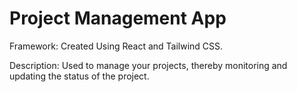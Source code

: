 # Project Management App

Framework: Created Using React and Tailwind CSS.

Description: Used to manage your projects, thereby monitoring and updating the status of the project.


